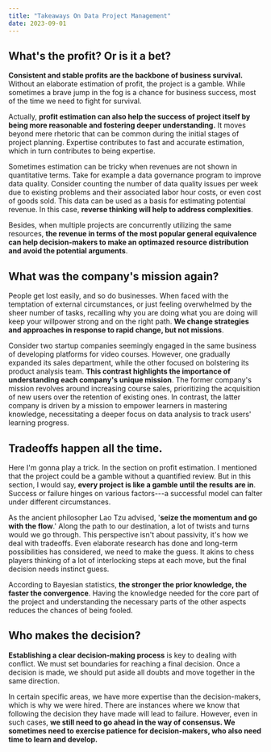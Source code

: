 ```yaml
---
title: "Takeaways On Data Project Management"
date: 2023-09-01
---
```



## What's the profit? Or is it a bet?

**Consistent and stable profits are the backbone of business survival.** Without an elaborate estimation of profit, the project is a gamble. While sometimes a brave jump in the fog is a chance for business success, most of the time we need to fight for survival.

Actually, **profit estimation can also help the success of project itself by being more reasonable and fostering deeper understanding.** It moves beyond mere rhetoric that can be common during the initial stages of project planning. Expertise contributes to fast and accurate estimation, which in turn contributes to being expertise.

Sometimes estimation can be tricky when revenues are not shown in quantitative terms. Take for example a data governance program to improve data quality. Consider counting the number of data quality issues per week due to existing problems and their associated labor hour costs, or even cost of goods sold. This data can be used as a basis for estimating potential revenue. In this case, **reverse thinking will help to address complexities**.

Besides, when multiple projects are concurrently utilizing the same resources, **the revenue in terms of the most popular general equivalence can help decision-makers to make an optimazed resource distribution and avoid the potential arguments**.

## What was the company's mission again?

People get lost easily, and so do businesses. When faced with the temptation of external circumstances, or just feeling overwhelmed by the sheer number of tasks, recalling why you are doing what you are doing will keep your willpower strong and on the right path. **We change strategies and approaches in response to rapid change, but not missions**.

Consider two startup companies seemingly engaged in the same business of developing platforms for video courses. However, one gradually expanded its sales department, while the other focused on bolstering its product analysis team. **This contrast highlights the importance of understanding each company's unique mission**. The former company's mission revolves around increasing course sales, prioritizing the acquisition of new users over the retention of existing ones. In contrast, the latter company is driven by a mission to empower learners in mastering knowledge, necessitating a deeper focus on data analysis to track users' learning progress.

## Tradeoffs happen all the time.

Here I'm gonna play a trick. In the section on profit estimation. I mentioned that the project could be a gamble without a quantified review. But in this section, I would say, **every project is like a gamble until the results are in**. Success or failure hinges on various factors---a successful model can falter under different circumstances. 

As the ancient philosopher Lao Tzu advised, '<strong>seize the momentum and go with the flow</strong>.' Along the path to our destination, a lot of twists and turns would we go through. This perspective isn't about passivity, it's how we deal with tradeoffs. Even elaborate research has done and long-term possibilities has considered, we need to make the guess. It akins to chess players thinking of a lot of interlocking steps at each move, but the final decision needs instinct guess. 

According to Bayesian statistics, **the stronger the prior knowledge, the faster the convergence**. Having the knowledge needed for the core part of the project and understanding the necessary parts of the other aspects reduces the chances of being fooled.

## Who makes the decision?

**Establishing a clear decision-making process** is key to dealing with conflict. We must set boundaries for reaching a final decision. Once a decision is made, we should put aside all doubts and move together in the same direction.

In certain specific areas, we have more expertise than the decision-makers, which is why we were hired. There are instances where we know that following the decision they have made will lead to failure. However, even in such cases, **we still need to go ahead in the way of consensus. We sometimes need to exercise patience for decision-makers, who also need time to learn and develop.**
